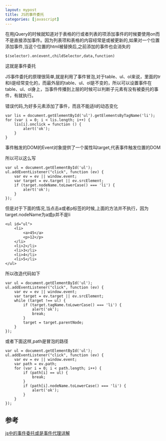```yaml
---
layout: mypost
title: JS的事件委托
categories: [javascript]
---
```


在用jQuery的时候就知道对于表格的行或者列表的项添加事件的时候要使用on而不是直接添加事件。因为列表项和表格的内容经常是或被更新的,如果对一个位置添加事件,当这个位置的html被替换后,之前添加的事件也会消失的

```
$(selector).on(event,childSelector,data,function)
```

这就是事件委托

JS事件委托的原理很简单,就是利用了事件冒泡,对于table、ul、ol来说，里面的tr和li是经常变化的，而最外层的table、ul、ol是不变的，所以可以设置事件在table、ul、ol身上，当事件传播到上层的时候可以判断子元素有没有被委托的事件，有就执行。


错误代码,为好多元素添加了事件，而且不能适li的动态变化
```
var lis = document.getElementById('ul').getElementsByTagName('li');
for (var i = 0; i < lis.length; i++) {
    lis[i].onclick = function () {
        alert('ok');
    }
}
```

事件触发的DOM的Event对象提供了一个属性叫target,代表事件触发位置的DOM


所以可以这么写
```
var ul = document.getElementById('ul');
ul.addEventListener("click", function (ev) {
    var ev = ev || window.event;
    var target = ev.target || ev.srcElement;
    if (target.nodeName.toLowerCase() === 'li') {
        alert('ok');
    }
});
```

但是对于下面的情况,当点击a或者p标签的时候,上面的方法并不执行，因为target.nodeName为a或p并不是li
```
<ul id="ul">
    <li>
        <a>45</a>
        <p>12</p>
    </li>
    <li>2</li>
    <li>3</li>
    <li>4</li>
    <li>5</li>
</ul>
```

所以改造代码如下
```
var ul = document.getElementById('ul');
ul.addEventListener("click", function (ev) {
    var ev = ev || window.event;
    var target = ev.target || ev.srcElement;
    while (target !== ul) {
        if (target.tagName.toLowerCase() === 'li') {
            alert('ok');
            break;
        }
        target = target.parentNode;
    }
});
```

或者下面这样,path是冒泡的路径
```
var ul = document.getElementById('ul');
ul.addEventListener("click", function (ev) {
    var ev = ev || window.event;
    var path = ev.path;
    for (var i = 0; i < path.length; i++) {
        if (path[i] == ul) {
            break;
        }
        if (path[i].nodeName.toLowerCase() === 'li') {
            alert('ok');
        }
    }
});
```

## 参考
[js中的事件委托或是事件代理详解](https://www.cnblogs.com/liugang-vip/p/5616484.html)
